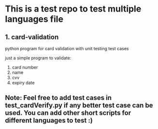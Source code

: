 # This is a test repo to test multiple languages file

## 1. card-validation
python program for card validation with unit testing test cases

just a simple program to validate:
1. card number
2. name
3. cvv
4. expiry date

## Note: Feel free to add test cases in test_cardVerify.py if any better test case can be used. You can add other short scripts for different languages to test :)
